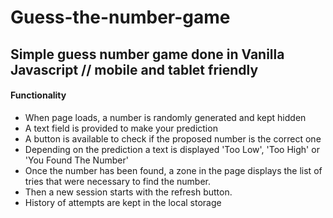 # Guess-the-number-game

## Simple guess number game done in Vanilla Javascript // mobile and tablet friendly

#### Functionality
- When page loads, a number is randomly generated and kept hidden
- A text field is provided to make your prediction
- A button is available to check if the proposed number is the correct one
- Depending on the prediction a text is displayed 'Too Low', 'Too High' or 'You Found The Number'
- Once the number has been found, a zone in the page displays the list of tries that were necessary to find the number. 
- Then a new session starts with the refresh button.
- History of attempts are kept in the local storage
